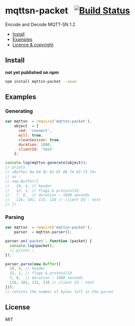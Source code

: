 mqttsn-packet&nbsp;&nbsp;&nbsp;[![Build Status](https://travis-ci.org/ithinuel/mqttsn-packet.svg?branch=master)](https://travis-ci.org/ithinuel/mqttsn-packet)
==========

Encode and Decode MQTT-SN 1.2

  * <a href="#install">Install</a>
  * <a href="#examples">Examples</a>
  * <a href="#license">Licence &amp; copyright</a>

Install
-------
__not yet published on npm__
```bash
npm install mqttsn-packet --save
```

Examples
--------

### Generating
```js
var mqttsn  = require('mqttsn-packet'),
    object  = {
      cmd: 'connect',
      will: true,
      cleanSession: true,
      duration: 1800,
      clientId: 'test'
    };

console.log(mqttsn.generate(object));
// prints
// <Buffer 0a 04 0c 01 07 08 74 65 73 74>
// as :
// new Buffer([
//   10, 4, // header
//   12, 1, // flags & protocolId
//   7, 8,  // duration : 1800 seconds
//   116, 101, 115, 116 // client Id : test
// ])
```

### Parsing
```js
var mqttsn  = require('mqttsn-packet'),
    parser  = mqttsn.parser();

parser.on('packet', function (packet) {
  console.log(packet);
  // prints :
});

parser.parse(new Buffer([
  10, 4, // header
  12, 1, // flags & protocolId
  7, 8,  // duration : 1800 seconds
  116, 101, 115, 116 // client Id : test
]));
// returns the number of bytes left in the parser
```

License
-------
MIT
